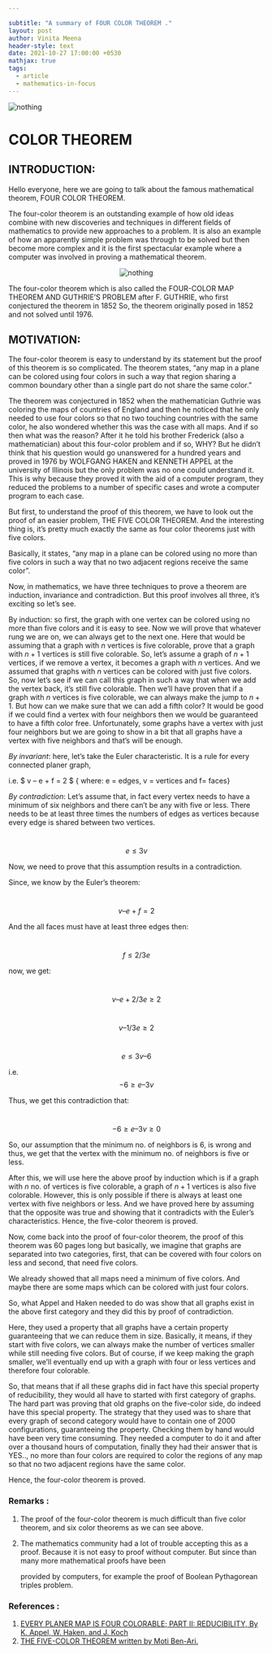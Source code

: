```yaml
---

subtitle: "A summary of FOUR COLOR THEOREM ."
layout: post
author: Vinita Meena
header-style: text
date: 2021-10-27 17:00:00 +0530
mathjax: true
tags:
  - article
  - mathematics-in-focus
---
```

<img src = "/blog/media/post/2021-10-27-four-color-theorem_img2.PNG" alt = "nothing">

# COLOR THEOREM

## **INTRODUCTION:**

Hello everyone, here we are going to talk about the famous mathematical theorem, FOUR COLOR THEOREM.  

The four-color theorem is an outstanding example of how old ideas combine with new discoveries and techniques in different fields of mathematics to provide new approaches to a problem. It is also an example of how an apparently simple problem was through to be solved but then become more complex and it is the first spectacular example where a computer was involved in proving a mathematical theorem.   

<p align="center">
<img align = "center" src = "/blog/media/post/2021-10-27-four-color-theorem_img1.PNG" alt = "nothing">
</p>

The four-color theorem which is also called the FOUR-COLOR MAP THEOREM AND GUTHRIE’S PROBLEM after F. GUTHRIE, who first conjectured the theorem in 1852  So, the theorem originally posed in 1852 and not solved until 1976.  

## **MOTIVATION:**

The four-color theorem is easy to understand by its statement but the proof of this theorem is so complicated. The theorem states, “any map in a plane can be colored using four colors in such a way that region sharing a common boundary other than a single part do not share the same color.”  

The theorem was conjectured in 1852 when the mathematician Guthrie was coloring the maps of countries of England and then he noticed that he only needed to use four colors so that no two touching countries with the same color, he also wondered whether this was the case with all maps. And if so then what was the reason? After it he told his brother Frederick (also a mathematician) about this four-color problem and if so, WHY? But he didn’t think that his question would go unanswered for a hundred years and proved in 1976 by WOLFGANG HAKEN and KENNETH APPEL at the university of Illinois but the only problem was no one could understand it. This is why because they proved it with the aid of a computer program, they reduced the problems to a number of specific cases and wrote a computer program to each case.   

But first, to understand the proof of this theorem, we have to look out the proof of an easier problem, THE FIVE COLOR THEOREM. And the interesting thing is, it’s pretty much exactly the same as four color theorems just with five colors.   

Basically, it states, “any map in a plane can be colored using no more than five colors in such a way that no two adjacent regions receive the same color”.  

Now, in mathematics, we have three techniques to prove a theorem are induction, invariance and contradiction. But this proof involves all three, it’s exciting so let’s see.   

By induction: so first, the graph with one vertex can be colored using no more than five colors and it is easy to see. Now we will prove that whatever rung we are on, we can always get to the next one. Here that would be assuming that a graph with $n$ vertices is five colorable, prove that a graph with $n + 1$ vertices is still five colorable. So, let’s assume a graph of $n + 1$ vertices, if we remove a vertex, it becomes a graph with $n$ vertices. And we assumed that graphs with $n$ vertices can be colored with just five colors. So, now let’s see if we can call this graph in such a way that when we add the vertex back, it’s still five colorable. Then we’ll have proven that if a graph with $n$ vertices is five colorable, we can always make the jump to $n + 1$. But how can we make sure that we can add a fifth color? It would be good if we could find a vertex with four neighbors then we would be guaranteed to have a fifth color free. Unfortunately, some graphs have a vertex with just four neighbors but we are going to show in a bit that all graphs have a vertex with five neighbors and that’s will be enough.   

*By invariant*: here, let’s take the Euler characteristic. It is a rule for every connected planer graph,  

i.e.                            $ v – e + f = 2 $        { where: e = edges, v = vertices and f= faces}  

*By contradiction*: Let’s assume that, in fact every vertex needs to have a minimum of six neighbors and there can’t be any with five or less. There needs to be at least three times the numbers of edges as vertices because every edge is shared between two vertices.  

​                                 $$ e \leq 3v $$                        

Now, we need to prove that this assumption results in a contradiction.  

Since, we know by the Euler’s theorem:  

​                        $$ v – e + f = 2  $$                     

And the all faces must have at least three edges then:  

​                         $$      f \leq  2/3e    $$

now, we get:  

​                        $$ v – e + 2/3e \geq 2 $$

​                        $$    v – 1/3e \geq 2 $$

​                        $$      e \leq 3v – 6 $$

i.e.                  $$ -6 \geq e – 3v $$ 

 

Thus, we get this contradiction that:  

​                       $$  -6 \geq e – 3v \geq  0  $$

So, our assumption that the minimum no. of neighbors is $6$, is wrong and thus, we get that the vertex with the minimum no. of neighbors is five or less.  

After this, we will use here the above proof by induction which is if a graph with $n$ no. of vertices is five colorable, a graph of $n + 1$ vertices is also five colorable. However, this is only possible if there is always at least one vertex with five neighbors or less. And we have proved here by assuming that the opposite was true and showing that it contradicts with the Euler’s characteristics. Hence, the five-color theorem is proved.   

Now, come back into the proof of four-color theorem, the proof of this theorem was $60$ pages long but basically, we imagine that graphs are separated into two categories, first, that can be covered with four colors on less and second, that need five colors.  

We already showed that all maps need a minimum of five colors. And maybe there are some maps which can be colored with just four colors.  

So, what Appel and Haken needed to do was show that all graphs exist in the above first category and they did this by proof of contradiction.  

Here, they used a property that all graphs have a certain property guaranteeing that we can reduce them in size. Basically, it means, if they start with five colors, we can always make the number of vertices smaller while still needing five colors. But of course, if we keep making the graph smaller, we’ll eventually end up with a graph with four or less vertices and therefore four colorable.  

So, that means that if all these graphs did in fact have this special property of reducibility, they would all have to started with first category of graphs. The hard part was proving that old graphs on the five-color side, do indeed have this special property. The strategy that they used was to share that every graph of second category would have to contain one of $2000$ configurations, guaranteeing the property. Checking them by hand would have been very time consuming. They needed a computer to do it and after over a thousand hours of computation, finally they had their answer that is YES.., no more than four colors are required to color the regions of any map so that no two adjacent regions have the same color.  

Hence, the four-color theorem is proved.  

### Remarks : 

1. The proof of the four-color theorem is much difficult than five color theorem, and six color theorems as we can see above.  

2. The mathematics community had a lot of trouble accepting this as a proof. Because it is not easy to proof without computer. But since than many more mathematical proofs have been 

   provided by computers, for example the proof of Boolean Pythagorean triples problem.  

### References : 

1. [EVERY PLANER MAP IS FOUR COLORABLE; PART II: REDUCIBILITY, By K. Appel, W. Haken, and J. Koch](https://drive.google.com/file/d/16sPURpm-9QwEro8VmL27MOYzvzPsSMlu/view)
2. [THE FIVE-COLOR THEOREM written by Moti Ben-Ari.](https://drive.google.com/file/d/16q6Q25OS_nb-Q1L8W2i4vJnz4a9ZvAZ2/view) 
